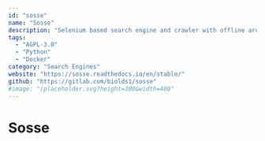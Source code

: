 ```yaml
---
id: "sosse"
name: "Sosse"
description: "Selenium based search engine and crawler with offline archiving."
tags:
  - "AGPL-3.0"
  - "Python"
  - "Docker"
category: "Search Engines"
website: "https://sosse.readthedocs.io/en/stable/"
github: "https://gitlab.com/biolds1/sosse"
#image: "/placeholder.svg?height=300&width=400"
---
```


# Sosse
